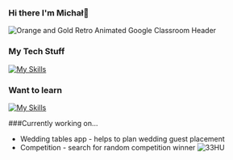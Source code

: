 ### Hi there I'm Michał👋
![Orange and Gold Retro Animated Google Classroom Header](https://github.com/bajdster/bajdster/assets/38719617/c869e987-4d92-4103-9ee6-5cd6b6e684e5)



### My Tech Stuff
[![My Skills](https://skillicons.dev/icons?i=js,html,css,ts,react,git)](https://skillicons.dev)
### Want to learn
[![My Skills](https://skillicons.dev/icons?i=nodejs,nextjs,tailwind,deno)](https://skillicons.dev)

###Currently working on...
- Wedding tables app - helps to plan wedding guest placement
- Competition - search for random competition winner 
![33HU](https://github.com/bajdster/bajdster/assets/38719617/eaf880fa-d363-4cfa-8744-0a6f2feac27c)



<!--
**bajdster/bajdster** is a ✨ _special_ ✨ repository because its `README.md` (this file) appears on your GitHub profile.

Here are some ideas to get you started:

- 🔭 I’m currently working on ...
- 🌱 I’m currently learning ...
- 👯 I’m looking to collaborate on ...
- 🤔 I’m looking for help with ...
- 💬 Ask me about ...
- 📫 How to reach me: ...
- 😄 Pronouns: ...
- ⚡ Fun fact: ...
-->
